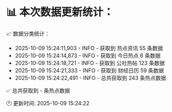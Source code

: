 📊 本次数据更新统计：
==========================

📈 数据分类统计：
- 2025-10-09 15:24:11,903 - INFO - 获取到 热点资讯 55 条数据
- 2025-10-09 15:24:14,873 - INFO - 获取到 今日热点 6 条数据
- 2025-10-09 15:24:18,721 - INFO - 获取到 公社热帖 123 条数据
- 2025-10-09 15:24:21,333 - INFO - 获取到 财经日历 59 条数据
- 2025-10-09 15:24:22,491 - INFO - 总共获取到 243 条热点数据

✅ 总共获取到 - 条热点数据

🕐 更新时间: 2025-10-09 15:24:22
